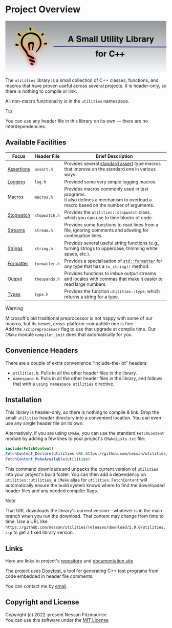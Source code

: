 # Project Overview

<p align="center"><img src="banner.svg"></p>

The `utilities` library is a small collection of C++ classes, functions, and macros that have proven useful across several projects.
It is header-only, so there is nothing to compile or link.

All non-macro functionality is in the `utilities` namespace.

> [!TIP]
> You can use any header file in this library on its own — there are no interdependencies.

## Available Facilities

| Focus          | Header File   | Brief Description                                                                                                                      |
| -------------- | ------------- | -------------------------------------------------------------------------------------------------------------------------------------- |
| [Assertions][] | `assert.h`    | Provides several [standard assert][] type macros that improve on the standard one in various ways.                                     |
| [Logging][]    | `log.h`       | Provided some very simple logging macros.                                                                                              |
| [Macros][]     | `macros.h`    | Provides macros commonly used in test programs. <br> It also defines a mechanism to overload a macro based on the number of arguments. |
| [Stopwatch][]  | `stopwatch.h` | Provides the `utilities::stopwatch` class, which you can use to time blocks of code.                                                   |
| [Streams][]    | `stream.h`    | Provides some functions to read lines from a file, ignoring comments and allowing for continuation lines.                              |
| [Strings][]    | `string.h`    | Provides several useful string functions (e.g., turning strings to uppercase, trimming white space, etc.).                             |
| [Formatter][]  | `formatter.h` | Provides a specialisation of [`std::formatter`][] for _any_ type that has a `to_string()` method.                                      |
| [Output][]     | `thousands.h` | Provides functions to imbue output streams and locales with commas that make it easier to read large numbers.                          |
| [Types][]      | `type.h`      | Provides the function `utilities::type`, which returns a string for a type.                                                            |

> [!WARNING]
> Microsoft's old traditional preprocessor is not happy with some of our macros, but its newer, cross-platform-compatible one is fine. <br>
> Add the `/Zc:preprocessor` flag to use that upgrade at compile time.
> Our `CMake` module `compiler_init` does that automatically for you.

## Convenience Headers

There are a couple of extra convenience "include-the-lot" headers:

-   `utilities.h`: Pulls in all the other header files in the library.
-   `namespace.h`: Pulls in all the other header files in the library, and follows that with a `using namespace utilities` directive.

## Installation

This library is header-only, so there is nothing to compile & link.
Drop the small `utilities` header directory into a convenient location.
You can even use any single header file on its own.

Alternatively, if you are using `CMake`, you can use the standard `FetchContent` module by adding a few lines to your project's `CMakeLists.txt` file:

```cmake
include(FetchContent)
FetchContent_Declare(utilities URL https://github.com/nessan/utilities/releases/download/current/utilities.zip)
FetchContent_MakeAvailable(utilities)
```

This command downloads and unpacks the current version of `utilities` into your project's build folder.
You can then add a dependency on `utilities::utilities`, a `CMake` alias for `utilities`.
`FetchContent` will automatically ensure the build system knows where to find the downloaded header files and any needed compiler flags.

> [!NOTE]
> That URL downloads the library's current version—whatever is in the main branch when you run the download.
> That content may change from time to time.
> Use a URL like `https://github.com/nessan/utilities/releases/download/2.0.0/utilities.zip` to get a fixed library version.

## Links

Here are links to project's [repository][] and [documentation site][]

The project uses [Doxytest][], a tool for generating C++ test programs from code embedded in header file comments.

You can contact me by [email][].

## Copyright and License

Copyright (c) 2022-present Nessan Fitzmaurice. <br>
You can use this software under the [MIT License]

<!-- Reference Links -->

[MIT License]: https://opensource.org/license/mit
[Doxytest]: https://nessan.github.io/doxytest/
[repository]: https://github.com/nessan/utilities
[documentation site]: https://nessan.github.io/utilities
[email]: mailto:nzznfitz+gh@icloud.com
[`std::formatter`]: https://en.cppreference.com/w/cpp/utility/format/formatter
[standard assert]: https://en.cppreference.com/w/cpp/error/assert.html
[Assertions]: docs/pages/Assertions.md
[Formatter]: docs/pages/Formatter.md
[Logging]: docs/pages/Logging.md
[Macros]: docs/pages/Macros.md
[Output]: docs/pages/PrettyPrinting.md
[Stopwatch]: docs/pages/Stopwatch.md
[Streams]: docs/pages/StreamFunctions.md
[Strings]: docs/pages/StringFunctions.md
[Types]: docs/pages/TypeStrings.md
